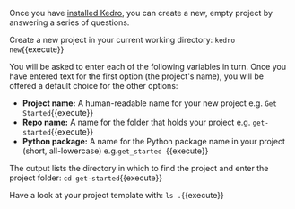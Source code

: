 Once you have [installed Kedro](./02_install.md), you can create a new, empty project by answering a series of questions.

Create a new project in your current working directory: `kedro new`{{execute}}

You will be asked to enter each of the following variables in turn. Once you have entered text for the first option (the project's name), you will be offered a default choice for the other options:

 - **Project name:** A human-readable name for your new project e.g. `Get Started`{{execute}}
 - **Repo name:** A name for the folder that holds your project e.g. `get-started`{{execute}}
 - **Python package:** A name for the Python package name in your project (short, all-lowercase) e.g.`get_started
 `{{execute}}
 
The output lists the directory in which to find the project and enter the project folder: `cd get-started`{{execute}}

Have a look at your project template with: `ls .`{{execute}}